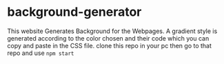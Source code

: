 # background-generator
This website Generates Background for the Webpages. A gradient style is generated according to the color chosen and their code which you can copy and paste in the CSS file.
clone this repo in your pc then go to that repo and use ```npm start```
